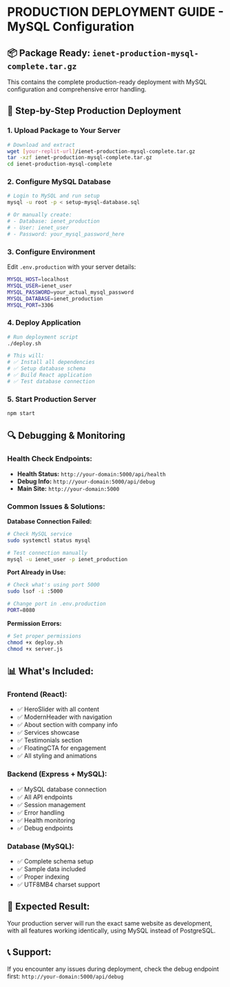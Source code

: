 # PRODUCTION DEPLOYMENT GUIDE - MySQL Configuration

## 📦 Package Ready: `ienet-production-mysql-complete.tar.gz`

This contains the complete production-ready deployment with MySQL configuration and comprehensive error handling.

## 🚀 Step-by-Step Production Deployment

### 1. Upload Package to Your Server
```bash
# Download and extract
wget [your-replit-url]/ienet-production-mysql-complete.tar.gz
tar -xzf ienet-production-mysql-complete.tar.gz
cd ienet-production-mysql-complete
```

### 2. Configure MySQL Database
```bash
# Login to MySQL and run setup
mysql -u root -p < setup-mysql-database.sql

# Or manually create:
# - Database: ienet_production
# - User: ienet_user
# - Password: your_mysql_password_here
```

### 3. Configure Environment
Edit `.env.production` with your server details:
```bash
MYSQL_HOST=localhost
MYSQL_USER=ienet_user
MYSQL_PASSWORD=your_actual_mysql_password
MYSQL_DATABASE=ienet_production
MYSQL_PORT=3306
```

### 4. Deploy Application
```bash
# Run deployment script
./deploy.sh

# This will:
# ✅ Install all dependencies
# ✅ Setup database schema
# ✅ Build React application
# ✅ Test database connection
```

### 5. Start Production Server
```bash
npm start
```

## 🔍 Debugging & Monitoring

### Health Check Endpoints:
- **Health Status:** `http://your-domain:5000/api/health`
- **Debug Info:** `http://your-domain:5000/api/debug`
- **Main Site:** `http://your-domain:5000`

### Common Issues & Solutions:

**Database Connection Failed:**
```bash
# Check MySQL service
sudo systemctl status mysql

# Test connection manually
mysql -u ienet_user -p ienet_production
```

**Port Already in Use:**
```bash
# Check what's using port 5000
sudo lsof -i :5000

# Change port in .env.production
PORT=8080
```

**Permission Errors:**
```bash
# Set proper permissions
chmod +x deploy.sh
chmod +x server.js
```

## 📊 What's Included:

### Frontend (React):
- ✅ HeroSlider with all content
- ✅ ModernHeader with navigation
- ✅ About section with company info
- ✅ Services showcase
- ✅ Testimonials section
- ✅ FloatingCTA for engagement
- ✅ All styling and animations

### Backend (Express + MySQL):
- ✅ MySQL database connection
- ✅ All API endpoints
- ✅ Session management
- ✅ Error handling
- ✅ Health monitoring
- ✅ Debug endpoints

### Database (MySQL):
- ✅ Complete schema setup
- ✅ Sample data included
- ✅ Proper indexing
- ✅ UTF8MB4 charset support

## 🎯 Expected Result:
Your production server will run the exact same website as development, with all features working identically, using MySQL instead of PostgreSQL.

## 📞 Support:
If you encounter any issues during deployment, check the debug endpoint first: `http://your-domain:5000/api/debug`